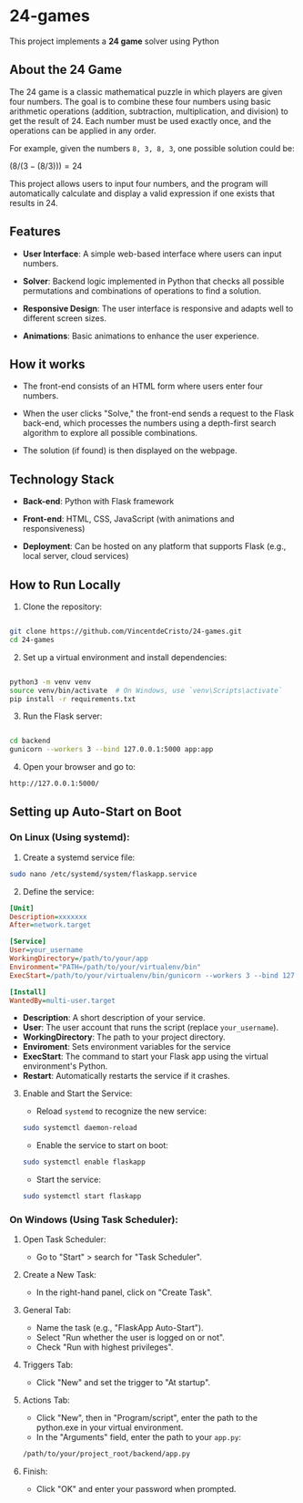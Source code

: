 # 24-games

This project implements a **24 game** solver using Python

## About the 24 Game

The 24 game is a classic mathematical puzzle in which players are given four numbers. The goal is to combine these four numbers using basic arithmetic operations (addition, subtraction, multiplication, and division) to get the result of 24. Each number must be used exactly once, and the operations can be applied in any order.

For example, given the numbers `8, 3, 8, 3`, one possible solution could be:

$`(8 / (3 - (8 / 3))) = 24`$

This project allows users to input four numbers, and the program will automatically calculate and display a valid expression if one exists that results in 24.

## Features

- **User Interface**: A simple web-based interface where users can input numbers.

- **Solver**: Backend logic implemented in Python that checks all possible permutations and combinations of operations to find a solution.

- **Responsive Design**: The user interface is responsive and adapts well to different screen sizes.

- **Animations**: Basic animations to enhance the user experience.

## How it works

- The front-end consists of an HTML form where users enter four numbers.

- When the user clicks "Solve," the front-end sends a request to the Flask back-end, which processes the numbers using a depth-first search algorithm to explore all possible combinations.

- The solution (if found) is then displayed on the webpage.

## Technology Stack

- **Back-end**: Python with Flask framework

- **Front-end**: HTML, CSS, JavaScript (with animations and responsiveness)

- **Deployment**: Can be hosted on any platform that supports Flask (e.g., local server, cloud services)

## How to Run Locally

1. Clone the repository:

```bash

git clone https://github.com/VincentdeCristo/24-games.git
cd 24-games

```

2. Set up a virtual environment and install dependencies:

```bash

python3 -m venv venv
source venv/bin/activate  # On Windows, use `venv\Scripts\activate`
pip install -r requirements.txt

```

3. Run the Flask server:

```bash

cd backend
gunicorn --workers 3 --bind 127.0.0.1:5000 app:app

```

4. Open your browser and go to:

```arduino
http://127.0.0.1:5000/
```

## Setting up Auto-Start on Boot

### On Linux (Using systemd):

1. Create a systemd service file:

```bash
sudo nano /etc/systemd/system/flaskapp.service
```

2. Define the service:

```ini
[Unit]
Description=xxxxxxx
After=network.target

[Service]
User=your_username
WorkingDirectory=/path/to/your/app
Environment="PATH=/path/to/your/virtualenv/bin"
ExecStart=/path/to/your/virtualenv/bin/gunicorn --workers 3 --bind 127.0.0.1:5000 app:app

[Install]
WantedBy=multi-user.target
```

- **Description**: A short description of your service.
- **User**: The user account that runs the script (replace `your_username`).
- **WorkingDirectory**: The path to your project directory.
- **Enviroment**: Sets environment variables for the service
- **ExecStart**: The command to start your Flask app using the virtual environment's Python.
- **Restart**: Automatically restarts the service if it crashes.

3. Enable and Start the Service:

   - Reload `systemd` to recognize the new service:

   ```bash
   sudo systemctl daemon-reload
   ```

   - Enable the service to start on boot:

   ```bash
   sudo systemctl enable flaskapp
   ```

   - Start the service:

   ```bash
   sudo systemctl start flaskapp
   ```

### On Windows (Using Task Scheduler):

1. Open Task Scheduler:

   - Go to "Start" > search for "Task Scheduler".

2. Create a New Task:

   - In the right-hand panel, click on "Create Task".

3. General Tab:

   - Name the task (e.g., "FlaskApp Auto-Start").
   - Select "Run whether the user is logged on or not".
   - Check "Run with highest privileges".

4. Triggers Tab:

   - Click "New" and set the trigger to "At startup".

5. Actions Tab:

   - Click "New", then in "Program/script", enter the path to the python.exe in your virtual environment.
   - In the "Arguments" field, enter the path to your `app.py`:

   ```bash
   /path/to/your/project_root/backend/app.py
   ```

6. Finish:
   - Click "OK" and enter your password when prompted.
